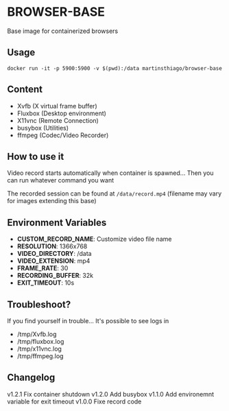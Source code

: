# BROWSER-BASE

Base image for containerized browsers

## Usage

    docker run -it -p 5900:5900 -v $(pwd):/data martinsthiago/browser-base

## Content

- Xvfb (X virtual frame buffer)
- Fluxbox (Desktop environment)
- X11vnc (Remote Connection)
- busybox (Utilities)
- ffmpeg (Codec/Video Recorder)

## How to use it

Video record starts automatically when container is spawned...
Then you can run whatever command you want

The recorded session can be found at `/data/record.mp4` (filename may
vary for images extending this base)

## Environment Variables

- **CUSTOM_RECORD_NAME**: Customize video file name
- **RESOLUTION**: 1366x768
- **VIDEO_DIRECTORY**: /data
- **VIDEO_EXTENSION**: mp4
- **FRAME_RATE**: 30
- **RECORDING_BUFFER**: 32k
- **EXIT_TIMEOUT**: 10s 

## Troubleshoot?

If you find yourself in trouble... It's possible to see logs in

- /tmp/Xvfb.log
- /tmp/fluxbox.log
- /tmp/x11vnc.log
- /tmp/ffmpeg.log

## Changelog

v1.2.1 Fix container shutdown
v1.2.0 Add busybox
v1.1.0 Add environemnt variable for exit timeout
v1.0.0 Fixe record code
